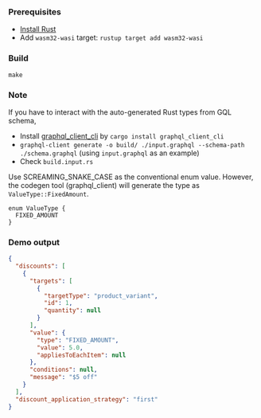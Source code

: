### Prerequisites

* [Install Rust](https://www.rust-lang.org/tools/install)
* Add `wasm32-wasi` target: `rustup target add wasm32-wasi`

### Build

```
make
```

### Note

If you have to interact with the auto-generated Rust types from GQL schema,

  * Install [graphql_client_cli](https://github.com/graphql-rust/graphql-client/tree/main/graphql_client_cli) by `cargo install graphql_client_cli`
  * `graphql-client generate -o build/ ./input.graphql --schema-path ./schema.graphql` (using `input.graphql` as an example)
  * Check `build.input.rs`

Use SCREAMING_SNAKE_CASE as the conventional enum value. However, the codegen tool (graphql_client)
will generate the type as `ValueType::FixedAmount`.

```
enum ValueType {
  FIXED_AMOUNT
}
```

### Demo output

```JSON
{
  "discounts": [
    {
      "targets": [
        {
          "targetType": "product_variant",
          "id": 1,
          "quantity": null
        }
      ],
      "value": {
        "type": "FIXED_AMOUNT",
        "value": 5.0,
        "appliesToEachItem": null
      },
      "conditions": null,
      "message": "$5 off"
    }
  ],
  "discount_application_strategy": "first"
}
```


